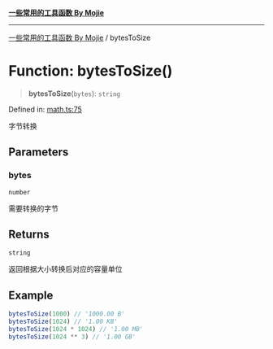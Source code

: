 [**一些常用的工具函数 By Mojie**](../README.md)

***

[一些常用的工具函数 By Mojie](../globals.md) / bytesToSize

# Function: bytesToSize()

> **bytesToSize**(`bytes`): `string`

Defined in: [math.ts:75](https://github.com/mojiefong/utils/blob/8d43a08c9cee3486bdce98ae9522c4a66e3c2c71/src/math.ts#L75)

字节转换

## Parameters

### bytes

`number`

需要转换的字节

## Returns

`string`

返回根据大小转换后对应的容量单位

## Example

``` typescript
bytesToSize(1000) // '1000.00 B'
bytesToSize(1024) // '1.00 KB'
bytesToSize(1024 * 1024) // '1.00 MB'
bytesToSize(1024 ** 3) // '1.00 GB'
```
